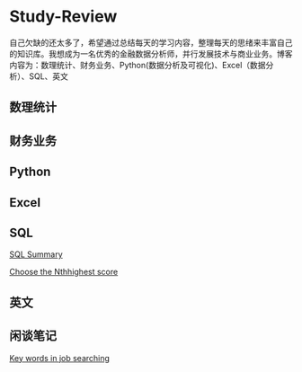 # Study-Review
自己欠缺的还太多了，希望通过总结每天的学习内容，整理每天的思绪来丰富自己的知识库。我想成为一名优秀的金融数据分析师，并行发展技术与商业业务。博客内容为：数理统计、财务业务、Python(数据分析及可视化)、Excel（数据分析）、SQL、英文
## 数理统计
## 财务业务
## Python
## Excel
## SQL
[SQL Summary](https://github.com/QuXiangjie/Study-Review/issues/1#issue-2190108775)

[Choose the Nthhighest score](https://github.com/QuXiangjie/Study-Review/issues/2#issue-2192501103)
## 英文

## 闲谈笔记
[Key words in job searching](https://github.com/QuXiangjie/Study-Review/issues/5)
